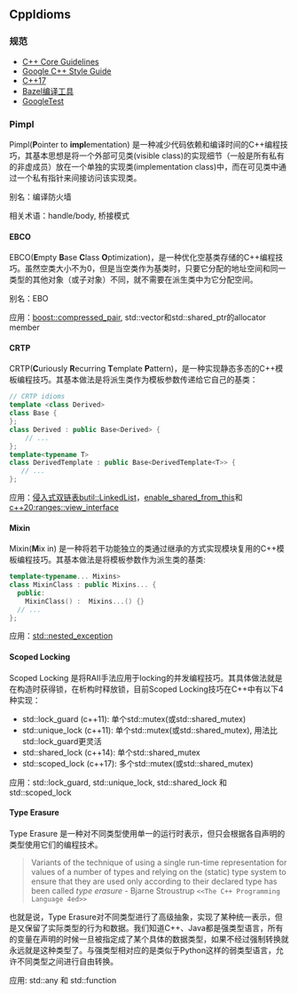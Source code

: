 ## CppIdioms

### 规范

- [C++ Core Guidelines](https://isocpp.github.io/CppCoreGuidelines/CppCoreGuidelines)
- [Google C++ Style Guide](https://google.github.io/styleguide/cppguide.html)
- [C++17](https://www.cppstd17.com/)
- [Bazel编译工具](https://bazel.build/)
- [GoogleTest](https://github.com/google/googletest)

### Pimpl

Pimpl(**P**ointer to **impl**ementation) 是一种减少代码依赖和编译时间的C++编程技巧，其基本思想是将一个外部可见类(visible class)的实现细节（一般是所有私有的非虚成员）放在一个单独的实现类(implementation class)中，而在可见类中通过一个私有指针来间接访问该实现类。

别名：编译防火墙

相关术语：handle/body, 桥接模式

#### EBCO

EBCO(**E**mpty **B**ase **C**lass **O**ptimization)，是一种优化空基类存储的C++编程技巧。虽然空类大小不为0，但是当空类作为基类时，只要它分配的地址空间和同一类型的其他对象（或子对象）不同，就不需要在派生类中为它分配空间。

别名：EBO

应用：[boost::compressed_pair](https://www.boost.org/doc/libs/1_47_0/libs/utility/compressed_pair.htm), std::vector和std::shared_ptr的allocator member

#### CRTP

CRTP(**C**uriously **R**ecurring **T**emplate **P**attern)，是一种实现静态多态的C++模板编程技巧。其基本做法是将派生类作为模板参数传递给它自己的基类：

```cpp
// CRTP idioms
template <class Derived>
class Base {
};
class Derived : public Base<Derived> {
    // ...
};
template<typename T>
class DerivedTemplate : public Base<DerivedTemplate<T>> {
   // ...
};
```

应用：[侵入式双链表butil::LinkedList](https://github.com/apache/incubator-brpc/blob/master/src/butil/containers/linked_list.h)，[enable_shared_from_this](https://en.cppreference.com/w/cpp/memory/enable_shared_from_this)和[c++20:ranges::view_interface](https://en.cppreference.com/w/cpp/ranges/view_interface)


#### Mixin

Mixin(**M**ix in) 是一种将若干功能独立的类通过继承的方式实现模块复用的C++模板编程技巧。其基本做法是将模板参数作为派生类的基类:

```c++
template<typename... Mixins>
class MixinClass : public Mixins... {
  public:
    MixinClass() :  Mixins...() {}
  // ...
};
```

应用：[std::nested_exception](https://en.cppreference.com/w/cpp/error/nested_exception)

#### Scoped Locking

Scoped Locking 是将RAII手法应用于locking的并发编程技巧。其具体做法就是在构造时获得锁，在析构时释放锁，目前Scoped Locking技巧在C++中有以下4种实现：

- std::lock_guard (c++11): 单个std::mutex(或std::shared_mutex) 
- std::unique_lock (c++11): 单个std::mutex(或std::shared_mutex), 用法比std::lock_guard更灵活
- std::shared_lock (c++14): 单个std::shared_mutex
- std::scoped_lock (c++17): 多个std::mutex(或std::shared_mutex)

应用：std::lock_guard, std::unique_lock, std::shared_lock 和 std::scoped_lock


#### Type Erasure

Type Erasure 是一种对不同类型使用单一的运行时表示，但只会根据各自声明的类型使用它们的编程技术。


> Variants of the technique of using a single run-time representation for values of a number of
types and relying on the (static) type system to ensure that they are used only according to their
declared type has been called *type erasure* - Bjarne Stroustrup `<<The C++ Programming Language 4ed>>`

也就是说，Type Erasure对不同类型进行了高级抽象，实现了某种统一表示，但是又保留了实际类型的行为和数据。我们知道C++、Java都是强类型语言，所有的变量在声明的时候一旦被指定成了某个具体的数据类型，如果不经过强制转换就永远就是这种类型了。与强类型相对应的是类似于Python这样的弱类型语言，允许不同类型之间进行自由转换。

应用: std::any 和 std::function
